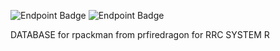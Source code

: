 ![Endpoint Badge](https://img.shields.io/endpoint?url=https%3A%2F%2Fraw.githubusercontent.com%2Fprfiredragon%2Frpackmandb%2Fmain%2Fbadge%2Fstatus.json%3Ftoken%3DGHSAT0AAAAAACP7VRUYOFV7VKYXBB5VDAOIZQXEMRA)
![Endpoint Badge](https://img.shields.io/endpoint?url=https://raw.githubusercontent.com/prfiredragon/rpackmandb/main/badge/os.json?token=GHSAT0AAAAAACP7VRUYER6FSHETNOAQC4QKZQXEQAQ)

DATABASE for rpackman from prfiredragon for RRC SYSTEM R
